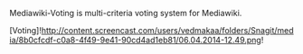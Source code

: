 Mediawiki-Voting is multi-criteria voting system for Mediawiki.

[Voting]!http://content.screencast.com/users/vedmakaa/folders/Snagit/media/8b0cfcdf-c0a8-4f49-9e41-90cd4ad1eb81/06.04.2014-12.49.png!
